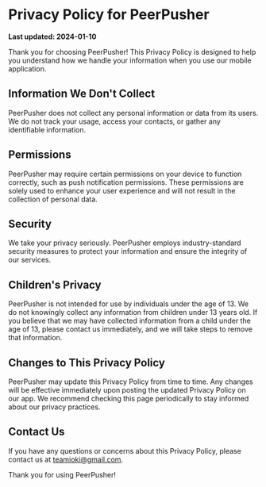 # Privacy Policy for PeerPusher

**Last updated: 2024-01-10**

Thank you for choosing PeerPusher! This Privacy Policy is designed to help you understand how we handle your information when you use our mobile application.

## Information We Don't Collect

PeerPusher does not collect any personal information or data from its users. We do not track your usage, access your contacts, or gather any identifiable information.

## Permissions

PeerPusher may require certain permissions on your device to function correctly, such as push notification permissions. These permissions are solely used to enhance your user experience and will not result in the collection of personal data.

## Security

We take your privacy seriously. PeerPusher employs industry-standard security measures to protect your information and ensure the integrity of our services.

## Children's Privacy

PeerPusher is not intended for use by individuals under the age of 13. We do not knowingly collect any information from children under 13 years old. If you believe that we may have collected information from a child under the age of 13, please contact us immediately, and we will take steps to remove that information.

## Changes to This Privacy Policy

PeerPusher may update this Privacy Policy from time to time. Any changes will be effective immediately upon posting the updated Privacy Policy on our app. We recommend checking this page periodically to stay informed about our privacy practices.

## Contact Us

If you have any questions or concerns about this Privacy Policy, please contact us at [teamioki@gmail.com](mailto:teamioki@gmail.com).

Thank you for using PeerPusher!
